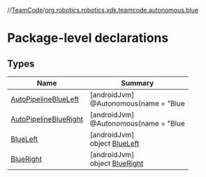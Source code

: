 //[TeamCode](../../index.md)/[org.robotics.robotics.xdk.teamcode.autonomous.blue](index.md)

# Package-level declarations

## Types

| Name | Summary |
|---|---|
| [AutoPipelineBlueLeft](-auto-pipeline-blue-left/index.md) | [androidJvm]<br>@Autonomous(name = &quot;Blue | Player 1&quot;, group = &quot;Blue&quot;, preselectTeleOp = &quot;Prod | Robot Centric&quot;)<br>class [AutoPipelineBlueLeft](-auto-pipeline-blue-left/index.md) : [AbstractAutoPipeline](../org.robotics.robotics.xdk.teamcode.autonomous/-abstract-auto-pipeline/index.md) |
| [AutoPipelineBlueRight](-auto-pipeline-blue-right/index.md) | [androidJvm]<br>@Autonomous(name = &quot;Blue | Player 2&quot;, group = &quot;Blue&quot;, preselectTeleOp = &quot;Prod | Robot Centric&quot;)<br>class [AutoPipelineBlueRight](-auto-pipeline-blue-right/index.md) : [AbstractAutoPipeline](../org.robotics.robotics.xdk.teamcode.autonomous/-abstract-auto-pipeline/index.md) |
| [BlueLeft](-blue-left/index.md) | [androidJvm]<br>object [BlueLeft](-blue-left/index.md) |
| [BlueRight](-blue-right/index.md) | [androidJvm]<br>object [BlueRight](-blue-right/index.md) |
